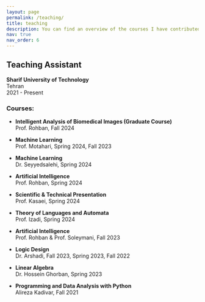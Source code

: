 ```yaml
---
layout: page
permalink: /teaching/
title: teaching
description: You can find an overview of the courses I have contributed to as a Teaching Assistant at Sharif University of Technology.
nav: true
nav_order: 6
---
```


## Teaching Assistant
**Sharif University of Technology**  
Tehran  
2021 - Present  

### Courses:

- **Intelligent Analysis of Biomedical Images (Graduate Course)**  
  Prof. Rohban, Fall 2024  

- **Machine Learning**  
  Prof. Motahari, Spring 2024, Fall 2023  

- **Machine Learning**  
  Dr. Seyyedsalehi, Spring 2024  

- **Artificial Intelligence**  
  Prof. Rohban, Spring 2024  

- **Scientific & Technical Presentation**  
  Prof. Kasaei, Spring 2024  

- **Theory of Languages and Automata**  
  Prof. Izadi, Spring 2024  

- **Artificial Intelligence**  
  Prof. Rohban & Prof. Soleymani, Fall 2023  

- **Logic Design**  
  Dr. Arshadi, Fall 2023, Spring 2023, Fall 2022  

- **Linear Algebra**  
  Dr. Hossein Ghorban, Spring 2023  

- **Programming and Data Analysis with Python**  
  Alireza Kadivar, Fall 2021

